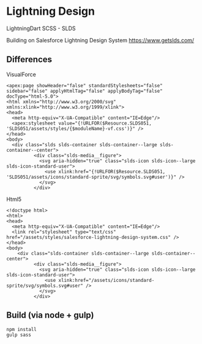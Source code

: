 # Lightning Design

LightningDart SCSS - SLDS

Building on Salesforce Lightning Design System
https://www.getslds.com/



## Differences

VisualForce

	<apex:page showHeader="false" standardStylesheets="false" sidebar="false" applyHtmlTag="false" applyBodyTag="false" docType="html-5.0">
	<html xmlns="http://www.w3.org/2000/svg" xmlns:xlink="http://www.w3.org/1999/xlink">
	<head>
	  <meta http-equiv="X-UA-Compatible" content="IE=Edge"/>
	  <apex:stylesheet value="{!URLFOR($Resource.SLDS051, 'SLDS051/assets/styles/{$moduleName}-vf.css')}" />
	</head>
	<body>
	  <div class="slds slds-container slds-container--large slds-container--center">
              <div class="slds-media__figure">
                <svg aria-hidden="true" class="slds-icon slds-icon--large slds-icon-standard-user">
                  <use xlink:href="{!URLFOR($Resource.SLDS051, 'SLDS051/assets/icons/standard-sprite/svg/symbols.svg#user')}" />
                </svg>
              </div>
    

Html5

	<!doctype html>
	<html>
	<head>
	  <meta http-equiv="X-UA-Compatible" content="IE=Edge"/>
	  <link rel="stylesheet" type="text/css" href="/assets/styles/salesforce-lightning-design-system.css" />
	</head>
	<body>
		<div class="slds-container slds-container--large slds-container--center">
              <div class="slds-media__figure">
                <svg aria-hidden="true" class="slds-icon slds-icon--large slds-icon-standard-user">
                  <use xlink:href="/assets/icons/standard-sprite/svg/symbols.svg#user" />
                </svg>
              </div>


## Build (via node + gulp)

	npm install
	gulp sass
	
	
